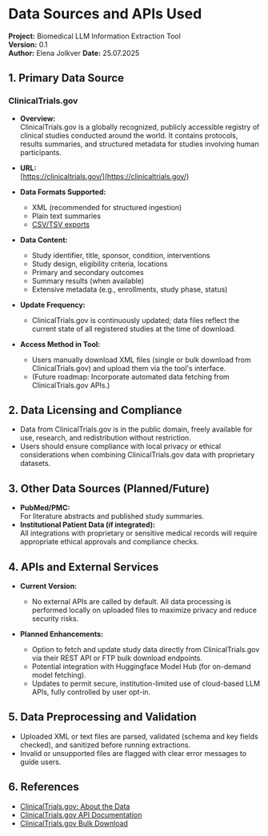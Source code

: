 # **Data Sources and APIs Used**

**Project:** Biomedical LLM Information Extraction Tool  
**Version:** 0.1  
**Author:** Elena Jolkver
**Date:** 25.07.2025



## **1. Primary Data Source**

### ClinicalTrials.gov

- **Overview:**  
  ClinicalTrials.gov is a globally recognized, publicly accessible registry of clinical studies conducted around the world. It contains protocols, results summaries, and structured metadata for studies involving human participants.

- **URL:**  
  [https://clinicaltrials.gov/](https://clinicaltrials.gov/)

- **Data Formats Supported:**  
  - XML (recommended for structured ingestion)
  - Plain text summaries
  - [CSV/TSV exports](https://clinicaltrials.gov/ct2/resources/download)

- **Data Content:**  
  - Study identifier, title, sponsor, condition, interventions
  - Study design, eligibility criteria, locations
  - Primary and secondary outcomes
  - Summary results (when available)
  - Extensive metadata (e.g., enrollments, study phase, status)

- **Update Frequency:**  
  - ClinicalTrials.gov is continuously updated; data files reflect the current state of all registered studies at the time of download.

- **Access Method in Tool:**  
  - Users manually download XML files (single or bulk download from ClinicalTrials.gov) and upload them via the tool's interface.
  - (Future roadmap: Incorporate automated data fetching from ClinicalTrials.gov APIs.)



## **2. Data Licensing and Compliance**

- Data from ClinicalTrials.gov is in the public domain, freely available for use, research, and redistribution without restriction.
- Users should ensure compliance with local privacy or ethical considerations when combining ClinicalTrials.gov data with proprietary datasets.



## **3. Other Data Sources (Planned/Future)**

- **PubMed/PMC:**  
  For literature abstracts and published study summaries.
- **Institutional Patient Data (if integrated):**  
  All integrations with proprietary or sensitive medical records will require appropriate ethical approvals and compliance checks.


## **4. APIs and External Services**

- **Current Version:**  
  - No external APIs are called by default. All data processing is performed locally on uploaded files to maximize privacy and reduce security risks.

- **Planned Enhancements:**  
  - Option to fetch and update study data directly from ClinicalTrials.gov via their REST API or FTP bulk download endpoints.
  - Potential integration with Huggingface Model Hub (for on-demand model fetching).
  - Updates to permit secure, institution-limited use of cloud-based LLM APIs, fully controlled by user opt-in.



## **5. Data Preprocessing and Validation**

- Uploaded XML or text files are parsed, validated (schema and key fields checked), and sanitized before running extractions.
- Invalid or unsupported files are flagged with clear error messages to guide users.



## **6. References**

- [ClinicalTrials.gov: About the Data](https://clinicaltrials.gov/ct2/about-site/background)
- [ClinicalTrials.gov API Documentation](https://clinicaltrials.gov/data-api/api)
- [ClinicalTrials.gov Bulk Download](https://clinicaltrials.gov/ct2/resources/download)

